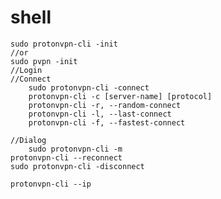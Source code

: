 # shell
    sudo protonvpn-cli -init
    //or
    sudo pvpn -init
    //Login
    //Connect
        sudo protonvpn-cli -connect
        protonvpn-cli -c [server-name] [protocol]
        protonvpn-cli -r, --random-connect
        protonvpn-cli -l, --last-connect
        protonvpn-cli -f, --fastest-connect
        
    //Dialog
        sudo protonvpn-cli -m
    protonvpn-cli --reconnect
    sudo protonvpn-cli -disconnect

    protonvpn-cli --ip

